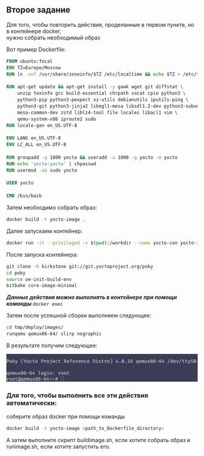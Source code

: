 ## Второе задание

Для того, чтобы повторить действия, проделанные в первом пункте, но в контейнере docker, \
нужно собрать необходимый образ

Вот пример Dockerfile:
```Dockerfile
FROM ubuntu:focal
ENV TZ=Europe/Moscow
RUN ln -snf /usr/share/zoneinfo/$TZ /etc/localtime && echo $TZ > /etc/timezone

RUN apt-get update && apt-get install -y gawk wget git diffstat \
    unzip texinfo gcc build-essential chrpath socat cpio python3 \
    python3-pip python3-pexpect xz-utils debianutils iputils-ping \
    python3-git python3-jinja2 libegl1-mesa libsdl1.2-dev python3-subunit \
    mesa-common-dev zstd liblz4-tool file locales libacl1 vim \
    qemu-system-x86 iproute2 sudo
RUN locale-gen en_US.UTF-8

ENV LANG en_US.UTF-8
ENV LC_ALL en_US.UTF-8

RUN groupadd -g 1000 yocto && useradd -u 1000 -g yocto -m yocto
RUN echo 'yocto:yocto' | chpasswd
RUN usermod -aG sudo yocto

USER yocto

CMD /bin/bash
```

Затем необходимо собрать образ:

```bash
docker build -t yocto-image .
```

Далее запускаем контейнер:
```bash
docker run -it --privileged -v $(pwd):/workdir --name yocto-con yocto-image
```

После запуска контейнера:
```bash
git clone -b kirkstone git://git.yoctoproject.org/poky
cd poky
source oe-init-build-env
bitbake core-image-minimal
```

***Данные действия можно выполнять в контейнере при помощи команды*** ```docker exec```

Затем после успешной сборки выполняем следующее:
```bash
cd tmp/deploy/images/
runqemu qemux86-64/ slirp nographic
```

В результате получим следующее:

![Резульат запуска образа в qemu](images/runqemu.jpg)

### Для того, чтобы выполнить все эти действия автоматически:
соберите образ docker при помощи команды
```bash
docker build -t yocto-image <path_to_Dockerfile_directory>
```
А затем выполните скрипт buildimage.sh, если хотите собрать образ и runimage.sh, если хотите запустить его.
